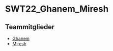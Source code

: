 # SWT22_Ghanem_Miresh
## Teammitglieder

<ul>
<li>
<a href="https://se.mathematik.uni-marburg.de/swt/ws22/ghanemt"> Ghanem </a>
</li>

<li>
<a href="https://se.mathematik.uni-marburg.de/swt/ws22/miresh"> Miresh </a>
</li>
</ul>

